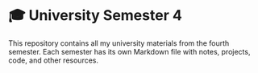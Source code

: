 # 🎓 University Semester 4

This repository contains all my university materials from the fourth semester. 
Each semester has its own Markdown file with notes, projects, code, and other resources.
